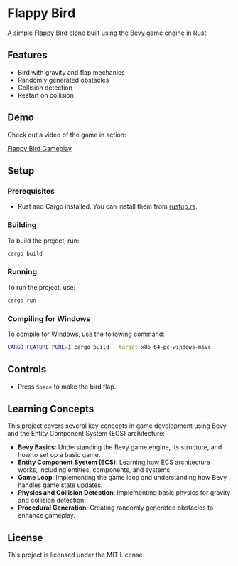 # Flappy Bird

A simple Flappy Bird clone built using the Bevy game engine in Rust.

## Features

- Bird with gravity and flap mechanics
- Randomly generated obstacles
- Collision detection
- Restart on collision
## Demo

Check out a video of the game in action:

[Flappy Bird Gameplay](./media//Flappy_Bird_Gameplay.mp4)

## Setup

### Prerequisites

- Rust and Cargo installed. You can install them from [rustup.rs](https://rustup.rs/).

### Building

To build the project, run:

```sh
cargo build
```

### Running

To run the project, use:

```sh
cargo run
```

### Compiling for Windows

To compile for Windows, use the following command:

```sh
CARGO_FEATURE_PURE=1 cargo build --target x86_64-pc-windows-msvc
```

## Controls

- Press `Space` to make the bird flap.

## Learning Concepts

This project covers several key concepts in game development using Bevy and the Entity Component System (ECS) architecture:

- **Bevy Basics**: Understanding the Bevy game engine, its structure, and how to set up a basic game.
- **Entity Component System (ECS)**: Learning how ECS architecture works, including entities, components, and systems.
- **Game Loop**: Implementing the game loop and understanding how Bevy handles game state updates.
- **Physics and Collision Detection**: Implementing basic physics for gravity and collision detection.
- **Procedural Generation**: Creating randomly generated obstacles to enhance gameplay.

## License

This project is licensed under the MIT License.
